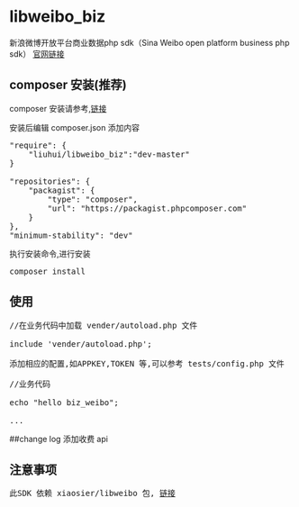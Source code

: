 # libweibo_biz
 
 新浪微博开放平台商业数据php sdk（Sina Weibo open platform business php sdk） 
 <a href="http://open.weibo.com" target="_blank">官网链接</a>

## composer 安装(推荐)
 composer 安装请参考,<a href="http://docs.phpcomposer.com/00-intro.html" target="_blank">链接</a>
 
 安装后编辑 composer.json 添加内容

<pre>
"require": {
    "liuhui/libweibo_biz":"dev-master"
}

"repositories": {
    "packagist": {
        "type": "composer",
        "url": "https://packagist.phpcomposer.com"
    }
},
"minimum-stability": "dev"
</pre>

 执行安装命令,进行安装

<pre>
composer install
</pre>

## 使用

<pre>
//在业务代码中加载 vender/autoload.php 文件

include 'vender/autoload.php';

添加相应的配置,如APPKEY,TOKEN 等,可以参考 tests/config.php 文件

//业务代码

echo "hello biz_weibo";

...
</pre>

##change log
添加收费 api

## 注意事项

<pre>此SDK 依赖 xiaosier/libweibo 包, <a href="https://github.com/xiaosier/libweibo">链接</a></pre>